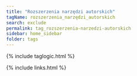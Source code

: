 ```yaml
---
title: "Rozszerzenia narzędzi autorskich"
tagName: rozszerzenia_narzędzi_autorskich
search: exclude
permalink: tag_rozszerzenia-narzedzi-autorskich
sidebar: home_sidebar
folder: tags
---
```

{% include taglogic.html %}

{% include links.html %}
